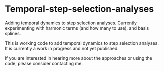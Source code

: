 # Temporal-step-selection-analyses
Adding temporal dynamics to step selection analyses. Currently experimenting with harmonic terms (and how many to use), and basis splines.

This is working code to add temporal dynamics to step selection analyses. It is currently a work in progress and not yet published.

If you are interested in hearing more about the approaches or using the code, please consider contacting me.

